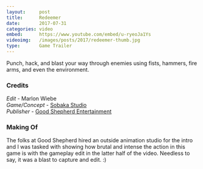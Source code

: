 ```yaml
---
layout:     post
title:      Redeemer
date:       2017-07-31
categories: video
embed:      https://www.youtube.com/embed/u-ryeoJa1Ys
videoimg:   /images/posts/2017/redeemer-thumb.jpg
type:       Game Trailer
---
```


Punch, hack, and blast your way through enemies using fists, hammers, fire arms, and even the environment.

### Credits  

_Edit_ - Marlon Wiebe  
_Game/Concept_ - [Sobaka Studio](https://http://redeemerthegame.com/)  
_Publisher_ - [Good Shepherd Entertainment](https://goodshepherd.games)  

### Making Of  

The folks at Good Shepherd hired an outside animation studio for the intro and I was tasked with showing how brutal and intense the action in this game is with the gameplay edit in the latter half of the video.  Needless to say, it was a blast to capture and edit. :)
